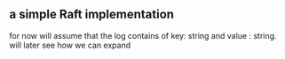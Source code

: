 
## a simple Raft implementation

for now will assume that the log contains of key: string and value : string. will later see how we can expand

